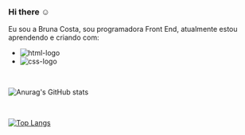 ### Hi there :relaxed:
Eu sou a Bruna Costa, sou programadora Front End, atualmente estou aprendendo e criando com:
<br>
  - <img src="https://img.shields.io/badge/HTML5-E34F26?style=for-the-badge&logo=html5&logoColor=white" alt="html-logo"/>
  - <img src="https://img.shields.io/badge/CSS-239120?&style=for-the-badge&logo=css3&logoColor=white" alt="css-logo"/>
  <br> 
  
  ![Anurag's GitHub stats](https://github-readme-stats.vercel.app/api?username=brunapcosta)
  
  <br>
  
  [![Top Langs](https://github-readme-stats.vercel.app/api/top-langs/?username=brunapcosta)](https://github.com/anuraghazra/github-readme-stats)
